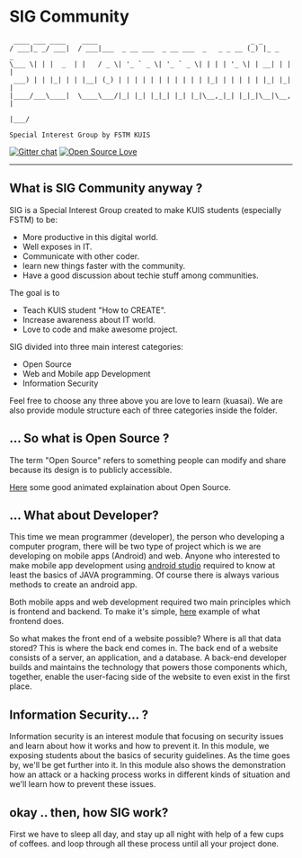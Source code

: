 # SIG Community

     ____ ___ ____    ____                                      _ _         
    / ___|_ _/ ___|  / ___|___  _ __ ___  _ __ ___  _   _ _ __ (_) |_ _   _
    \___ \| | |  _  | |   / _ \| '_ ` _ \| '_ ` _ \| | | | '_ \| | __| | | |
     ___) | | |_| | | |__| (_) | | | | | | | | | | | |_| | | | | | |_| |_| |
    |____/___\____|  \____\___/|_| |_| |_|_| |_| |_|\__,_|_| |_|_|\__|\__, |
                                                                      |___/

`Special Interest Group by FSTM KUIS`

[![Gitter chat](https://img.shields.io/gitter/room/nwjs/nw.js.svg?style=flat)](https://gitter.im/sig-kuis/community)
[![Open Source Love](https://badges.frapsoft.com/os/v1/open-source.svg?v=103)](https://github.com/ellerbrock/open-source-badge/)    

***

## What is SIG Community anyway ?

SIG is a Special Interest Group created to make KUIS students (especially FSTM) to be:
  * More productive in this digital world.
  * Well exposes in IT.
  * Communicate with other coder.
  * learn new things faster with the community.
  * Have a good discussion about techie stuff among communities.

The goal is to
  * Teach KUIS student "How to CREATE".
  * Increase awareness about IT world.
  * Love to code and make awesome project.

SIG divided into three main interest categories:
  * Open Source
  * Web and Mobile app Development
  * Information Security

Feel free to choose any three above you are love to learn (kuasai). We are also provide module structure each of three 
categories inside the folder.

## ... So what is Open Source ?

The term "Open Source" refers to something people can modify and share because its design is to publicly accessible.

[Here](https://youtu.be/a8fHgx9mE5U) some good animated explaination about Open Source.

## ... What about Developer?

This time we mean programmer (developer), the person who developing a computer program, there will be two type of project 
which is we are developing on mobile apps (Android) and web. Anyone who interested to make mobile app development using 
[android studio](https://developer.android.com/studio/index.html) required to know at 
least the basics of JAVA programming. Of course there is always various methods to create an android app. 

Both mobile apps and web development required two main principles which is frontend and backend. To make it's simple, 
[here](https://youtu.be/Q5763pPchvw) example of what frontend does. 
 
So what makes the front end of a website possible? Where is all that data stored? This is where the back end comes in. 
The back end of a website consists of a server, an application, and a database. A back-end developer builds and maintains 
the technology that powers those components which, together, enable the user-facing side of the website to even exist in 
the first place.

## Information Security... ?

Information security is an interest module that focusing on security issues and learn about how it works and how to prevent 
it. In this module, we exposing students about the basics of security guidelines. As the time goes by, we'll be get 
further into it. In this module also shows the demonstration how an attack or a hacking process works in different 
kinds of situation and we'll learn how to prevent these issues.

## okay .. then, how SIG work?

First we have to sleep all day, and stay up all night with help of a few cups of coffees. and loop through all these process 
until all your project done.